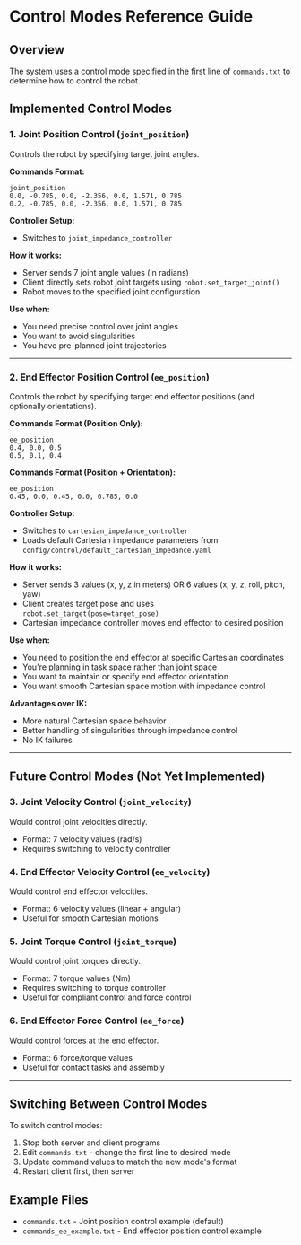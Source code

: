 # Control Modes Reference Guide

## Overview
The system uses a control mode specified in the first line of `commands.txt` to determine how to control the robot.

## Implemented Control Modes

### 1. Joint Position Control (`joint_position`)
Controls the robot by specifying target joint angles.

**Commands Format:**
```
joint_position
0.0, -0.785, 0.0, -2.356, 0.0, 1.571, 0.785
0.2, -0.785, 0.0, -2.356, 0.0, 1.571, 0.785
```

**Controller Setup:**
- Switches to `joint_impedance_controller`

**How it works:**
- Server sends 7 joint angle values (in radians)
- Client directly sets robot joint targets using `robot.set_target_joint()`
- Robot moves to the specified joint configuration

**Use when:**
- You need precise control over joint angles
- You want to avoid singularities
- You have pre-planned joint trajectories

---

### 2. End Effector Position Control (`ee_position`)
Controls the robot by specifying target end effector positions (and optionally orientations).

**Commands Format (Position Only):**
```
ee_position
0.4, 0.0, 0.5
0.5, 0.1, 0.4
```

**Commands Format (Position + Orientation):**
```
ee_position
0.45, 0.0, 0.45, 0.0, 0.785, 0.0
```

**Controller Setup:**
- Switches to `cartesian_impedance_controller`
- Loads default Cartesian impedance parameters from `config/control/default_cartesian_impedance.yaml`

**How it works:**
- Server sends 3 values (x, y, z in meters) OR 6 values (x, y, z, roll, pitch, yaw)
- Client creates target pose and uses `robot.set_target(pose=target_pose)`
- Cartesian impedance controller moves end effector to desired position

**Use when:**
- You need to position the end effector at specific Cartesian coordinates
- You're planning in task space rather than joint space
- You want to maintain or specify end effector orientation
- You want smooth Cartesian space motion with impedance control

**Advantages over IK:**
- More natural Cartesian space behavior
- Better handling of singularities through impedance control
- No IK failures

---

## Future Control Modes (Not Yet Implemented)

### 3. Joint Velocity Control (`joint_velocity`)
Would control joint velocities directly.
- Format: 7 velocity values (rad/s)
- Requires switching to velocity controller

### 4. End Effector Velocity Control (`ee_velocity`)
Would control end effector velocities.
- Format: 6 velocity values (linear + angular)
- Useful for smooth Cartesian motions

### 5. Joint Torque Control (`joint_torque`)
Would control joint torques directly.
- Format: 7 torque values (Nm)
- Requires switching to torque controller
- Useful for compliant control and force control

### 6. End Effector Force Control (`ee_force`)
Would control forces at the end effector.
- Format: 6 force/torque values
- Useful for contact tasks and assembly

---

## Switching Between Control Modes

To switch control modes:
1. Stop both server and client programs
2. Edit `commands.txt` - change the first line to desired mode
3. Update command values to match the new mode's format
4. Restart client first, then server

## Example Files

- `commands.txt` - Joint position control example (default)
- `commands_ee_example.txt` - End effector position control example


